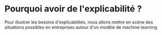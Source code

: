 # Pourquoi avoir de l'explicabilité ?

Pour illustrer les besoins d'explicabilités, nous allons mettre en scène des situations possibles en entreprises autour d'un modèle de machine learning
